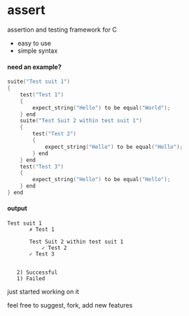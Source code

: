 # assert
assertion and testing framework for C

- easy to use
- simple syntax

#### need an example?

```C
suite("Test suit 1")
{
    test("Test 1")
    {
        expect_string("Hello") to be equal("World");
    } end
    suite("Test Suit 2 within test suit 1")
    {
        test("Test 2")
        {
            expect_string("Hello") to be equal("Hello");
        } end
    } end
    test("Test 3")
    {
        expect_string("Hello") to be equal("Hello");
    } end
} end

```

#### output

```
Test suit 1
       ✗ Test 1

       Test Suit 2 within test suit 1
           ✓ Test 2
       ✓ Test 3


   2) Successful
   1) Failed
```

just started working on it

feel free to suggest, fork, add new features
